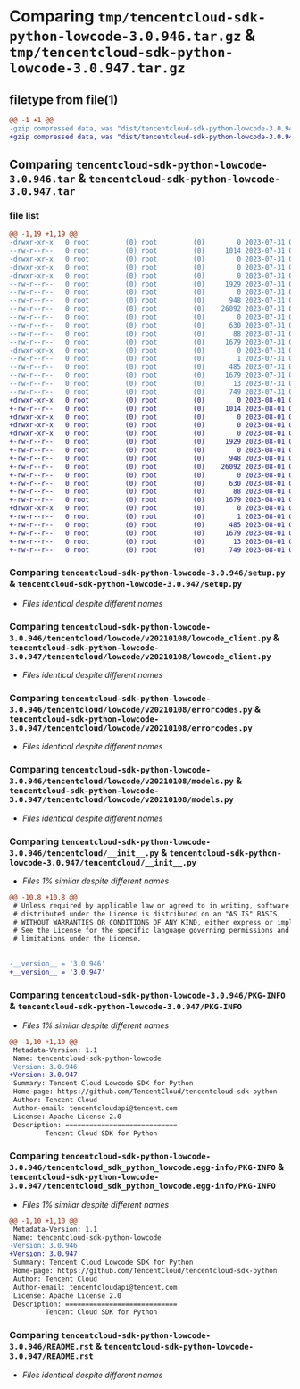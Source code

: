 # Comparing `tmp/tencentcloud-sdk-python-lowcode-3.0.946.tar.gz` & `tmp/tencentcloud-sdk-python-lowcode-3.0.947.tar.gz`

## filetype from file(1)

```diff
@@ -1 +1 @@
-gzip compressed data, was "dist/tencentcloud-sdk-python-lowcode-3.0.946.tar", last modified: Mon Jul 31 00:31:30 2023, max compression
+gzip compressed data, was "dist/tencentcloud-sdk-python-lowcode-3.0.947.tar", last modified: Tue Aug  1 00:51:36 2023, max compression
```

## Comparing `tencentcloud-sdk-python-lowcode-3.0.946.tar` & `tencentcloud-sdk-python-lowcode-3.0.947.tar`

### file list

```diff
@@ -1,19 +1,19 @@
-drwxr-xr-x   0 root         (0) root         (0)        0 2023-07-31 00:31:30.000000 tencentcloud-sdk-python-lowcode-3.0.946/
--rw-r--r--   0 root         (0) root         (0)     1014 2023-07-31 00:31:30.000000 tencentcloud-sdk-python-lowcode-3.0.946/setup.py
-drwxr-xr-x   0 root         (0) root         (0)        0 2023-07-31 00:31:30.000000 tencentcloud-sdk-python-lowcode-3.0.946/tencentcloud/
-drwxr-xr-x   0 root         (0) root         (0)        0 2023-07-31 00:31:30.000000 tencentcloud-sdk-python-lowcode-3.0.946/tencentcloud/lowcode/
-drwxr-xr-x   0 root         (0) root         (0)        0 2023-07-31 00:31:30.000000 tencentcloud-sdk-python-lowcode-3.0.946/tencentcloud/lowcode/v20210108/
--rw-r--r--   0 root         (0) root         (0)     1929 2023-07-31 00:31:30.000000 tencentcloud-sdk-python-lowcode-3.0.946/tencentcloud/lowcode/v20210108/lowcode_client.py
--rw-r--r--   0 root         (0) root         (0)        0 2023-07-31 00:31:30.000000 tencentcloud-sdk-python-lowcode-3.0.946/tencentcloud/lowcode/v20210108/__init__.py
--rw-r--r--   0 root         (0) root         (0)      948 2023-07-31 00:31:30.000000 tencentcloud-sdk-python-lowcode-3.0.946/tencentcloud/lowcode/v20210108/errorcodes.py
--rw-r--r--   0 root         (0) root         (0)    26092 2023-07-31 00:31:30.000000 tencentcloud-sdk-python-lowcode-3.0.946/tencentcloud/lowcode/v20210108/models.py
--rw-r--r--   0 root         (0) root         (0)        0 2023-07-31 00:31:30.000000 tencentcloud-sdk-python-lowcode-3.0.946/tencentcloud/lowcode/__init__.py
--rw-r--r--   0 root         (0) root         (0)      630 2023-07-31 00:31:30.000000 tencentcloud-sdk-python-lowcode-3.0.946/tencentcloud/__init__.py
--rw-r--r--   0 root         (0) root         (0)       88 2023-07-31 00:31:30.000000 tencentcloud-sdk-python-lowcode-3.0.946/setup.cfg
--rw-r--r--   0 root         (0) root         (0)     1679 2023-07-31 00:31:30.000000 tencentcloud-sdk-python-lowcode-3.0.946/PKG-INFO
-drwxr-xr-x   0 root         (0) root         (0)        0 2023-07-31 00:31:30.000000 tencentcloud-sdk-python-lowcode-3.0.946/tencentcloud_sdk_python_lowcode.egg-info/
--rw-r--r--   0 root         (0) root         (0)        1 2023-07-31 00:31:30.000000 tencentcloud-sdk-python-lowcode-3.0.946/tencentcloud_sdk_python_lowcode.egg-info/dependency_links.txt
--rw-r--r--   0 root         (0) root         (0)      485 2023-07-31 00:31:30.000000 tencentcloud-sdk-python-lowcode-3.0.946/tencentcloud_sdk_python_lowcode.egg-info/SOURCES.txt
--rw-r--r--   0 root         (0) root         (0)     1679 2023-07-31 00:31:30.000000 tencentcloud-sdk-python-lowcode-3.0.946/tencentcloud_sdk_python_lowcode.egg-info/PKG-INFO
--rw-r--r--   0 root         (0) root         (0)       13 2023-07-31 00:31:30.000000 tencentcloud-sdk-python-lowcode-3.0.946/tencentcloud_sdk_python_lowcode.egg-info/top_level.txt
--rw-r--r--   0 root         (0) root         (0)      749 2023-07-31 00:31:30.000000 tencentcloud-sdk-python-lowcode-3.0.946/README.rst
+drwxr-xr-x   0 root         (0) root         (0)        0 2023-08-01 00:51:36.000000 tencentcloud-sdk-python-lowcode-3.0.947/
+-rw-r--r--   0 root         (0) root         (0)     1014 2023-08-01 00:51:36.000000 tencentcloud-sdk-python-lowcode-3.0.947/setup.py
+drwxr-xr-x   0 root         (0) root         (0)        0 2023-08-01 00:51:36.000000 tencentcloud-sdk-python-lowcode-3.0.947/tencentcloud/
+drwxr-xr-x   0 root         (0) root         (0)        0 2023-08-01 00:51:36.000000 tencentcloud-sdk-python-lowcode-3.0.947/tencentcloud/lowcode/
+drwxr-xr-x   0 root         (0) root         (0)        0 2023-08-01 00:51:36.000000 tencentcloud-sdk-python-lowcode-3.0.947/tencentcloud/lowcode/v20210108/
+-rw-r--r--   0 root         (0) root         (0)     1929 2023-08-01 00:51:36.000000 tencentcloud-sdk-python-lowcode-3.0.947/tencentcloud/lowcode/v20210108/lowcode_client.py
+-rw-r--r--   0 root         (0) root         (0)        0 2023-08-01 00:51:36.000000 tencentcloud-sdk-python-lowcode-3.0.947/tencentcloud/lowcode/v20210108/__init__.py
+-rw-r--r--   0 root         (0) root         (0)      948 2023-08-01 00:51:36.000000 tencentcloud-sdk-python-lowcode-3.0.947/tencentcloud/lowcode/v20210108/errorcodes.py
+-rw-r--r--   0 root         (0) root         (0)    26092 2023-08-01 00:51:36.000000 tencentcloud-sdk-python-lowcode-3.0.947/tencentcloud/lowcode/v20210108/models.py
+-rw-r--r--   0 root         (0) root         (0)        0 2023-08-01 00:51:36.000000 tencentcloud-sdk-python-lowcode-3.0.947/tencentcloud/lowcode/__init__.py
+-rw-r--r--   0 root         (0) root         (0)      630 2023-08-01 00:51:36.000000 tencentcloud-sdk-python-lowcode-3.0.947/tencentcloud/__init__.py
+-rw-r--r--   0 root         (0) root         (0)       88 2023-08-01 00:51:36.000000 tencentcloud-sdk-python-lowcode-3.0.947/setup.cfg
+-rw-r--r--   0 root         (0) root         (0)     1679 2023-08-01 00:51:36.000000 tencentcloud-sdk-python-lowcode-3.0.947/PKG-INFO
+drwxr-xr-x   0 root         (0) root         (0)        0 2023-08-01 00:51:36.000000 tencentcloud-sdk-python-lowcode-3.0.947/tencentcloud_sdk_python_lowcode.egg-info/
+-rw-r--r--   0 root         (0) root         (0)        1 2023-08-01 00:51:36.000000 tencentcloud-sdk-python-lowcode-3.0.947/tencentcloud_sdk_python_lowcode.egg-info/dependency_links.txt
+-rw-r--r--   0 root         (0) root         (0)      485 2023-08-01 00:51:36.000000 tencentcloud-sdk-python-lowcode-3.0.947/tencentcloud_sdk_python_lowcode.egg-info/SOURCES.txt
+-rw-r--r--   0 root         (0) root         (0)     1679 2023-08-01 00:51:36.000000 tencentcloud-sdk-python-lowcode-3.0.947/tencentcloud_sdk_python_lowcode.egg-info/PKG-INFO
+-rw-r--r--   0 root         (0) root         (0)       13 2023-08-01 00:51:36.000000 tencentcloud-sdk-python-lowcode-3.0.947/tencentcloud_sdk_python_lowcode.egg-info/top_level.txt
+-rw-r--r--   0 root         (0) root         (0)      749 2023-08-01 00:51:36.000000 tencentcloud-sdk-python-lowcode-3.0.947/README.rst
```

### Comparing `tencentcloud-sdk-python-lowcode-3.0.946/setup.py` & `tencentcloud-sdk-python-lowcode-3.0.947/setup.py`

 * *Files identical despite different names*

### Comparing `tencentcloud-sdk-python-lowcode-3.0.946/tencentcloud/lowcode/v20210108/lowcode_client.py` & `tencentcloud-sdk-python-lowcode-3.0.947/tencentcloud/lowcode/v20210108/lowcode_client.py`

 * *Files identical despite different names*

### Comparing `tencentcloud-sdk-python-lowcode-3.0.946/tencentcloud/lowcode/v20210108/errorcodes.py` & `tencentcloud-sdk-python-lowcode-3.0.947/tencentcloud/lowcode/v20210108/errorcodes.py`

 * *Files identical despite different names*

### Comparing `tencentcloud-sdk-python-lowcode-3.0.946/tencentcloud/lowcode/v20210108/models.py` & `tencentcloud-sdk-python-lowcode-3.0.947/tencentcloud/lowcode/v20210108/models.py`

 * *Files identical despite different names*

### Comparing `tencentcloud-sdk-python-lowcode-3.0.946/tencentcloud/__init__.py` & `tencentcloud-sdk-python-lowcode-3.0.947/tencentcloud/__init__.py`

 * *Files 1% similar despite different names*

```diff
@@ -10,8 +10,8 @@
 # Unless required by applicable law or agreed to in writing, software
 # distributed under the License is distributed on an "AS IS" BASIS,
 # WITHOUT WARRANTIES OR CONDITIONS OF ANY KIND, either express or implied.
 # See the License for the specific language governing permissions and
 # limitations under the License.
 
 
-__version__ = '3.0.946'
+__version__ = '3.0.947'
```

### Comparing `tencentcloud-sdk-python-lowcode-3.0.946/PKG-INFO` & `tencentcloud-sdk-python-lowcode-3.0.947/PKG-INFO`

 * *Files 1% similar despite different names*

```diff
@@ -1,10 +1,10 @@
 Metadata-Version: 1.1
 Name: tencentcloud-sdk-python-lowcode
-Version: 3.0.946
+Version: 3.0.947
 Summary: Tencent Cloud Lowcode SDK for Python
 Home-page: https://github.com/TencentCloud/tencentcloud-sdk-python
 Author: Tencent Cloud
 Author-email: tencentcloudapi@tencent.com
 License: Apache License 2.0
 Description: ============================
         Tencent Cloud SDK for Python
```

### Comparing `tencentcloud-sdk-python-lowcode-3.0.946/tencentcloud_sdk_python_lowcode.egg-info/PKG-INFO` & `tencentcloud-sdk-python-lowcode-3.0.947/tencentcloud_sdk_python_lowcode.egg-info/PKG-INFO`

 * *Files 1% similar despite different names*

```diff
@@ -1,10 +1,10 @@
 Metadata-Version: 1.1
 Name: tencentcloud-sdk-python-lowcode
-Version: 3.0.946
+Version: 3.0.947
 Summary: Tencent Cloud Lowcode SDK for Python
 Home-page: https://github.com/TencentCloud/tencentcloud-sdk-python
 Author: Tencent Cloud
 Author-email: tencentcloudapi@tencent.com
 License: Apache License 2.0
 Description: ============================
         Tencent Cloud SDK for Python
```

### Comparing `tencentcloud-sdk-python-lowcode-3.0.946/README.rst` & `tencentcloud-sdk-python-lowcode-3.0.947/README.rst`

 * *Files identical despite different names*

